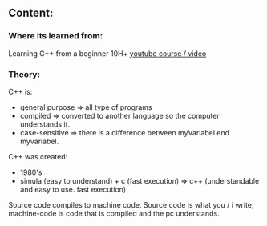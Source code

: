 ## Content:

### Where its learned from:
Learning C++ from a beginner 10H+ [youtube course / video](https://www.youtube.com/watch?v=GQp1zzTwrIg&list=WL&index=24&t=23s)

### Theory:

C++ is:
- general purpose => all type of programs
- compiled => converted to another language so the computer understands it.
- case-sensitive => there is a difference between myVariabel end myvariabel.

C++ was created:
- 1980's
- simula (easy to understand) + c (fast execution) => c++ (understandable and easy to use. fast execution)

Source code compiles to machine code.
Source code is what you / i write, machine-code is code that is compiled and the pc understands.

